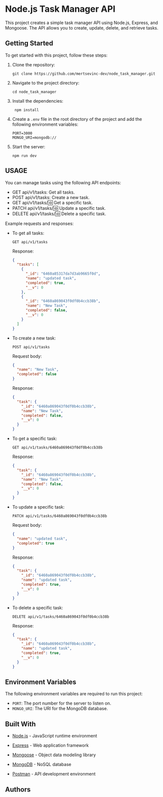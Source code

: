 # Node.js Task Manager API

This project creates a simple task manager API using Node.js, Express, and Mongoose. The API allows you to create, update, delete, and retrieve tasks.

## Getting Started

To get started with this project, follow these steps:

1. Clone the repository:

   ```shell
   git clone https://github.com/mertsevinc-dev/node_task_manager.git
   ```

2. Navigate to the project directory:

   ```shell
   cd node_task_manager
   ```

3. Install the dependencies:

   ```shell
    npm install
   ```

4. Create a `.env` file in the root directory of the project and add the following environment variables:

   ```shell
   PORT=3000
   MONGO_URI=mongodb://
   ```

5. Start the server:

   ```shell
   npm run dev
   ```

## USAGE

You can manage tasks using the following API endpoints:

- GET api/v1/tasks: Get all tasks.
- POST api/v1/tasks: Create a new task.
- GET api/v1/tasks/:id: Get a specific task.
- PATCH api/v1/tasks/:id: Update a specific task.
- DELETE api/v1/tasks/:id: Delete a specific task.

Example requests and responses:

- To get all tasks:

  ```shell
  GET api/v1/tasks
  ```

  Response:

  ```json
  {
    "tasks": [
      {
        "_id": "6460a85317da7d3ab9665f0d",
        "name": "updated task",
        "completed": true,
        "__v": 0
      },
      {
        "_id": "6460a869043f0df0b4ccb38b",
        "name": "New Task",
        "completed": false,
        "__v": 0
      }
    ]
  }
  ```

- To create a new task:

  ```shell
  POST api/v1/tasks
  ```

  Request body:

  ```json
  {
    "name": "New Task",
    "completed": false
  }
  ```

  Response:

  ```json
  {
    "task": {
      "_id": "6460a869043f0df0b4ccb38b",
      "name": "New Task",
      "completed": false,
      "__v": 0
    }
  }
  ```

- To get a specific task:

  ```shell
  GET api/v1/tasks/6460a869043f0df0b4ccb38b
  ```

  Response:

  ```json
  {
    "task": {
      "_id": "6460a869043f0df0b4ccb38b",
      "name": "New Task",
      "completed": false,
      "__v": 0
    }
  }
  ```

- To update a specific task:

  ```shell
  PATCH api/v1/tasks/6460a869043f0df0b4ccb38b
  ```

  Request body:

  ```json
  {
    "name": "updated task",
    "completed": true
  }
  ```

  Response:

  ```json
  {
    "task": {
      "_id": "6460a869043f0df0b4ccb38b",
      "name": "updated task",
      "completed": true,
      "__v": 0
    }
  }
  ```

- To delete a specific task:

  ```shell
  DELETE api/v1/tasks/6460a869043f0df0b4ccb38b
  ```

  Response:

  ```json
  {
    "task": {
      "_id": "6460a869043f0df0b4ccb38b",
      "name": "updated task",
      "completed": true,
      "__v": 0
    }
  }
  ```

## Environment Variables

The following environment variables are required to run this project:

- `PORT`: The port number for the server to listen on.
- `MONGO_URI`: The URI for the MongoDB database.

## Built With

- [Node.js](https://nodejs.org/en/) - JavaScript runtime environment

- [Express](https://expressjs.com/) - Web application framework

- [Mongoose](https://mongoosejs.com/) - Object data modeling library

- [MongoDB](https://www.mongodb.com/) - NoSQL database

- [Postman](https://www.postman.com/) - API development environment

## Authors
